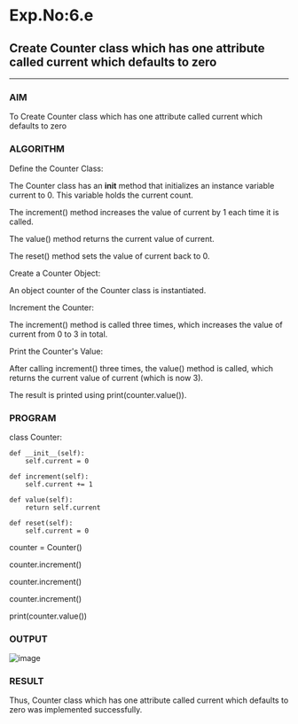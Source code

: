 # Exp.No:6.e
## Create  Counter class which  has one attribute called current which defaults to zero

---

### AIM  
To Create  Counter class which  has one attribute called current which defaults to zero

### ALGORITHM

Define the Counter Class:

The Counter class has an __init__ method that initializes an instance variable current to 0. This variable holds the current count.

The increment() method increases the value of current by 1 each time it is called.

The value() method returns the current value of current.

The reset() method sets the value of current back to 0.

Create a Counter Object:

An object counter of the Counter class is instantiated.

Increment the Counter:

The increment() method is called three times, which increases the value of current from 0 to 3 in total.

Print the Counter's Value:

After calling increment() three times, the value() method is called, which returns the current value of current (which is now 3).

The result is printed using print(counter.value()).

### PROGRAM
class Counter:

    def __init__(self):
        self.current = 0

    def increment(self):
        self.current += 1

    def value(self):
        return self.current

    def reset(self):
        self.current = 0

counter = Counter()

counter.increment()

counter.increment()

counter.increment()

print(counter.value())

### OUTPUT
![image](https://github.com/user-attachments/assets/840c1ad6-6631-46db-835a-cd659a24b8a9)


### RESULT
Thus,  Counter class which  has one attribute called current which defaults to zero was implemented successfully.

